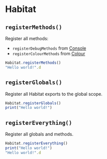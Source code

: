 # Habitat

## `registerMethods()`
Register all methods:
* `registerDebugMethods` from [Console](console.md)
* `registerColourMethods` from [Colour](colour.md)

```javascript
Habitat.registerMethods()
"Hello world!".d
```

## `registerGlobals()`
Register all Habitat exports to the global scope.
```javascript
Habitat.registerGlobals()
print("Hello world!")
```

## `registerEverything()`
Register all globals and methods.
```javascript
Habitat.registerEverything()
print("Hello world!")
"Hello world!".d
```